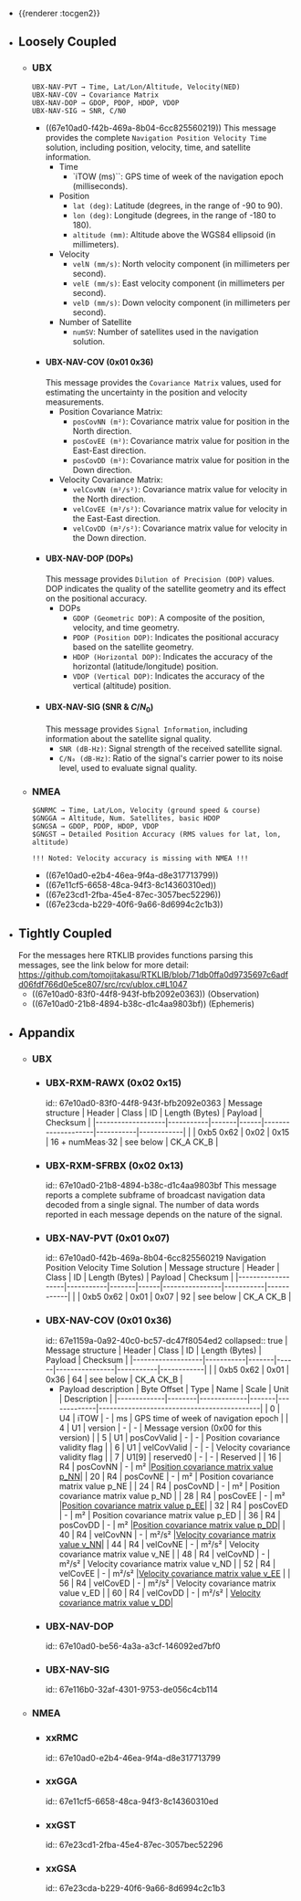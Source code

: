 - {{renderer :tocgen2}}
- ## Loosely Coupled
	- ### UBX
	  ```plaintext
	  UBX-NAV-PVT → Time, Lat/Lon/Altitude, Velocity(NED)
	  UBX-NAV-COV → Covariance Matrix
	  UBX-NAV-DOP → GDOP, PDOP, HDOP, VDOP
	  UBX-NAV-SIG → SNR, C/N0
	  ```
		- ((67e10ad0-f42b-469a-8b04-6cc825560219))
		  This message provides the complete `Navigation Position Velocity Time` solution, including position, velocity, time, and satellite information.
			- Time
				- `iTOW (ms)``: GPS time of week of the navigation epoch (milliseconds).
			- Position
				- `lat (deg)`: Latitude (degrees, in the range of -90 to 90).
				- `lon (deg)`: Longitude (degrees, in the range of -180 to 180).
				- `altitude (mm)`: Altitude above the WGS84 ellipsoid (in millimeters).
			- Velocity
				- `velN (mm/s)`: North velocity component (in millimeters per second).
				- `velE (mm/s)`: East velocity component (in millimeters per second).
				- `velD (mm/s)`: Down velocity component (in millimeters per second).
			- Number of Satellite
				- `numSV`: Number of satellites used in the navigation solution.
		- #### UBX-NAV-COV (0x01 0x36)
		  This message provides the `Covariance Matrix` values, used for estimating the uncertainty in the position and velocity measurements.
			- Position Covariance Matrix:
				- `posCovNN (m²)`: Covariance matrix value for position in the North direction.
				- `posCovEE (m²)`: Covariance matrix value for position in the East-East direction.
				- `posCovDD (m²)`: Covariance matrix value for position in the Down direction.
			- Velocity Covariance Matrix:
				- `velCovNN (m²/s²)`: Covariance matrix value for velocity in the North direction.
				- `velCovEE (m²/s²)`: Covariance matrix value for velocity in the East-East direction.
				- `velCovDD (m²/s²)`: Covariance matrix value for velocity in the Down direction.
		- #### UBX-NAV-DOP (DOPs)
		  This message provides `Dilution of Precision (DOP)` values. DOP indicates the quality of the satellite geometry and its effect on the positional accuracy.
			- DOPs
				- `GDOP (Geometric DOP)`: A composite of the position, velocity, and time geometry.
				- `PDOP (Position DOP)`: Indicates the positional accuracy based on the satellite geometry.
				- `HDOP (Horizontal DOP)`: Indicates the accuracy of the horizontal (latitude/longitude) position.
				- `VDOP (Vertical DOP)`: Indicates the accuracy of the vertical (altitude) position.
		- #### UBX-NAV-SIG (SNR & $C/N_0$)
		  This message provides `Signal Information`, including information about the satellite signal quality.
			- `SNR (dB-Hz)`: Signal strength of the received satellite signal.
			- `C/N₀ (dB-Hz)`: Ratio of the signal's carrier power to its noise level, used to evaluate signal quality.
	- ### NMEA
	  ```plaintext
	  $GNRMC → Time, Lat/Lon, Velocity (ground speed & course)
	  $GNGGA → Altitude, Num. Satellites, basic HDOP
	  $GNGSA → GDOP, PDOP, HDOP, VDOP
	  $GNGST → Detailed Position Accuracy (RMS values for lat, lon, altitude)
	  
	  !!! Noted: Velocity accuracy is missing with NMEA !!!
	  ```
		- ((67e10ad0-e2b4-46ea-9f4a-d8e317713799))
		- ((67e11cf5-6658-48ca-94f3-8c14360310ed))
		- ((67e23cd1-2fba-45e4-87ec-3057bec52296))
		- ((67e23cda-b229-40f6-9a66-8d6994c2c1b3))
- ## Tightly Coupled
  For the messages here RTKLIB provides functions parsing this messages, see the link below for more detail: https://github.com/tomojitakasu/RTKLIB/blob/71db0ffa0d9735697c6adfd06fdf766d0e5ce807/src/rcv/ublox.c#L1047
	- ((67e10ad0-83f0-44f8-943f-bfb2092e0363)) (Observation)
	- ((67e10ad0-21b8-4894-b38c-d1c4aa9803bf)) (Ephemeris)
- ## Appandix
	- ### UBX
		- ### UBX-RXM-RAWX (0x02 0x15)
		  id:: 67e10ad0-83f0-44f8-943f-bfb2092e0363
		  | Message structure | Header    | Class | ID   | Length (Bytes)     | Payload   | Checksum   |
		  |-------------------|-----------|-------|------|--------------------|-----------|------------|
		  |                   | 0xb5 0x62 | 0x02  | 0x15 | 16 + numMeas·32    | see below | CK_A CK_B  |
		- ### UBX-RXM-SFRBX (0x02 0x13)
		  id:: 67e10ad0-21b8-4894-b38c-d1c4aa9803bf
		  This message reports a complete subframe of broadcast navigation data
		  decoded from a single signal. The number of data words reported in each
		  message depends on the nature of the signal.
		- ### UBX-NAV-PVT (0x01 0x07)
		  id:: 67e10ad0-f42b-469a-8b04-6cc825560219
		  Navigation Position Velocity Time Solution
		  | Message structure | Header    | Class | ID   | Length (Bytes) | Payload   | Checksum   |
		  |-------------------|-----------|-------|------|----------------|-----------|------------|
		  |                   | 0xb5 0x62 | 0x01  | 0x07 | 92             | see below | CK_A CK_B  |
		- ### UBX-NAV-COV (0x01 0x36)
		  id:: 67e1159a-0a92-40c0-bc57-dc47f8054ed2
		  collapsed:: true
		  | Message structure | Header    | Class | ID   | Length (Bytes) | Payload   | Checksum   |
		  |-------------------|-----------|-------|------|----------------|-----------|------------|
		  |                   | 0xb5 0x62 | 0x01  | 0x36 | 64             | see below | CK_A CK_B  |
			- Payload description
			  | Byte Offset | Type   | Name        | Scale | Unit        | Description                                |
			  |-------------|--------|-------------|-------|-------------|--------------------------------------------|
			  | 0           | U4     | iTOW        | -     | ms          | GPS time of week of navigation epoch       |
			  | 4           | U1     | version     | -     | -           | Message version (0x00 for this version)    |
			  | 5           | U1     | posCovValid | -     | -           | Position covariance validity flag          |
			  | 6           | U1     | velCovValid | -     | -           | Velocity covariance validity flag          |
			  | 7           | U1[9]  | reserved0   | -     | -           | Reserved                                   |
			  | 16          | R4     | posCovNN    | -     | m²          |<u>Position covariance matrix value p_NN</u>|
			  | 20          | R4     | posCovNE    | -     | m²          | Position covariance matrix value p_NE      |
			  | 24          | R4     | posCovND    | -     | m²          | Position covariance matrix value p_ND      |
			  | 28          | R4     | posCovEE    | -     | m²          |<u>Position covariance matrix value p_EE</u>|
			  | 32          | R4     | posCovED    | -     | m²          | Position covariance matrix value p_ED      |
			  | 36          | R4     | posCovDD    | -     | m²          |<u>Position covariance matrix value p_DD</u>|
			  | 40          | R4     | velCovNN    | -     | m²/s²       |<u>Velocity covariance matrix value v_NN</u>|
			  | 44          | R4     | velCovNE    | -     | m²/s²       | Velocity covariance matrix value v_NE      |
			  | 48          | R4     | velCovND    | -     | m²/s²       | Velocity covariance matrix value v_ND      |
			  | 52          | R4     | velCovEE    | -     | m²/s²       |<u>Velocity covariance matrix value v_EE</u>  |
			  | 56          | R4     | velCovED    | -     | m²/s²       | Velocity covariance matrix value v_ED      |
			  | 60          | R4     | velCovDD    | -     | m²/s²       | <u>Velocity covariance matrix value v_DD</u>|
		- ### UBX-NAV-DOP
		  id:: 67e10ad0-be56-4a3a-a3cf-146092ed7bf0
		- ### UBX-NAV-SIG
		  id:: 67e116b0-32af-4301-9753-de056c4cb114
	- ### NMEA
		- ### xxRMC
		  id:: 67e10ad0-e2b4-46ea-9f4a-d8e317713799
		- ### xxGGA
		  id:: 67e11cf5-6658-48ca-94f3-8c14360310ed
		- ### xxGST
		  id:: 67e23cd1-2fba-45e4-87ec-3057bec52296
		- ### xxGSA
		  id:: 67e23cda-b229-40f6-9a66-8d6994c2c1b3